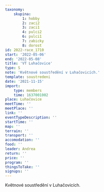 ```yaml
---
taxonomy:
    skupina:
        1: hobby
        2: zaci2
        3: zaci1
        4: pulci2
        6: pulci1
        7: zabicky
        8: dorost
id: 2022-race_1710
start: '2022-05-06'
end: '2022-05-08'
title: 'VT Luhačovice'
type: S
note: 'Květnové soustředění v Luhačovicích.'
template: soustredeni
date: '2021-11-15'
import:
    type: members
    time: 1637001002
place: Luhačovice
meetTime: ''
meetPlace: ''
link: ''
eventTypeDescription: ''
startTime: ''
map: ''
terrain: ''
transport: ''
accomodation: ''
food: ''
leader: Andrea
return: ''
price: ''
program: ''
thingsToTake: ''
signups: ''
---
```


Květnové soustředění v Luhačovicích.
